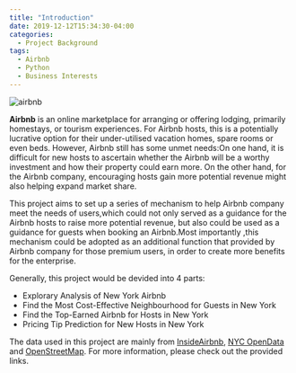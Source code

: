 ```yaml
---
title: "Introduction"
date: 2019-12-12T15:34:30-04:00
categories:
  - Project Background
tags:
  - Airbnb
  - Python
  - Business Interests
---
```

![airbnb](https://raw.github.com/liziqun/MUSA620_Final_Project/blob/master/assets/photo/airbnb.png)

**Airbnb** is an online marketplace for arranging or offering lodging, primarily homestays, or tourism experiences. For Airbnb hosts, this is a potentially lucrative option for their under-utilised vacation homes, spare rooms or even beds. However, Airbnb still has some unmet needs:On one hand, it is difficult for new hosts to ascertain whether the Airbnb will be a worthy investment and how their property could earn more. On the other hand, for the Airbnb company, encouraging hosts gain more potential revenue might also helping expand market share.

This project aims to set up a series of mechanism to help Airbnb company meet the needs of users,which could not only served as a guidance for the Airbnb hosts to raise more potential revenue, but also could be used as a guidance for guests when booking an Airbnb.Most importantly ,this mechanism  could be adopted as an additional function that provided by Airbnb company for those premium users, in order to create more benefits for the enterprise. 

Generally, this project would be devided into 4 parts:
- Explorary Analysis of New York Airbnb
- Find the Most Cost-Effective Neighbourhood for Guests in New York 
- Find the Top-Earned Airbnb for Hosts in New York 
- Pricing Tip Prediction for New Hosts in New York 

The data used in this project are mainly from [InsideAirbnb][InsideAirbnb], [NYC OpenData][NYC OpenData] and [OpenStreetMap][OpenStreetMap]. For more information, please check out the provided links.

[InsideAirbnb]: http://insideairbnb.com/beijing/?neighbourhood=&filterEntireHomes=false&filterHighlyAvailable=false&filterRecentReviews=false&filterMultiListings=false
[NYC OpenData]: https://opendata.cityofnewyork.us/
[OpenStreetMap]: https://www.openstreetmap.org/#map=4/38.01/-95.84

